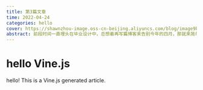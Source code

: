 ```yaml
---
title: 第3篇文章
time: 2022-04-24
categories: hello
cover: https://shawnzhou-image.oss-cn-beijing.aliyuncs.com/blog/image9b7c7ba52afe9c5f5ed86a33ae4578d6.jpg
abstract: 前段时间一直埋头在毕业设计中，总想着再写篇博客来告别今年的四月，那就来简单聊一下前端开发中的产品思维吧。<br/><br/>前端工程师的产出直接面向用户，应当对产品、交互和用户体验等层面有一定的认识。在公司有产品经理负责与前端对接产品方面的工作，但这并不代表前端工程师就不需要产品思维了。相反，产品思维能够作为一条重要的思路贯穿到整个开发工作流中，帮助前端工程师更好的去思考怎样将界面和交互做到更适合用户使用，更能让用户提升对产品的黏性，从而推进一款产品逐渐走向成功。<br/><br/>产品思维并不是一个普适性、固定性的思维，能根据既有的方法论总结出一套专属于自己的产品思维才是最有价值的。字节跳动的面试官也曾问过我“谈谈你对产品Sense的理解”，能够掌握产品思维的基本方法并将其实际应用在前端领域，对前端工程师来说是一项比较重要的能力。本文结合一些资料简单介绍了我对前端产品思维的一些认识，并希望能以此为题引起更多对技术和业务的思考和理解。
---
```


# hello Vine.js

hello! This is a Vine.js generated article.
